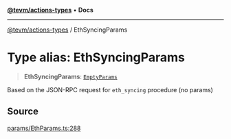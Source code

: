 [**@tevm/actions-types**](../README.md) • **Docs**

***

[@tevm/actions-types](../globals.md) / EthSyncingParams

# Type alias: EthSyncingParams

> **EthSyncingParams**: [`EmptyParams`](EmptyParams.md)

Based on the JSON-RPC request for `eth_syncing` procedure (no params)

## Source

[params/EthParams.ts:288](https://github.com/evmts/tevm-monorepo/blob/main/packages/actions-types/src/params/EthParams.ts#L288)
